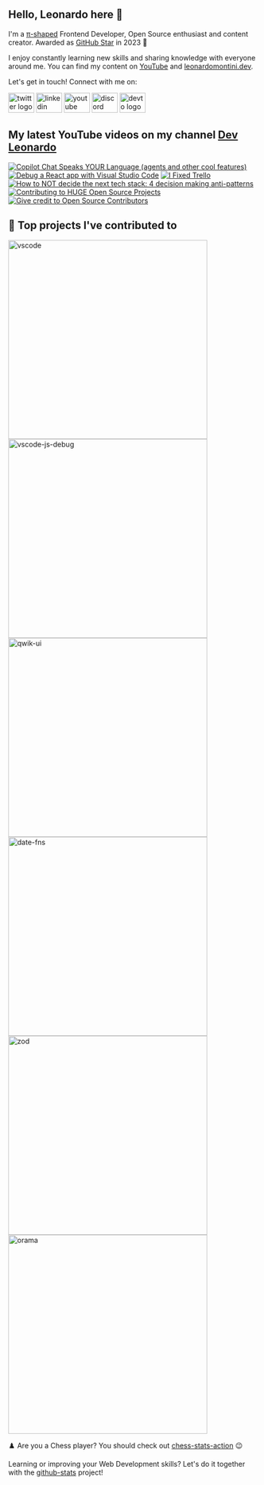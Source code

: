 ## Hello, Leonardo here 👋

I'm a [π-shaped](https://youtu.be/Dje_jaiMnYg) Frontend Developer, Open Source enthusiast and content creator. Awarded as [GitHub Star](https://stars.github.com/profiles/Balastrong/) in 2023 🌟

I enjoy constantly learning new skills and sharing knowledge with everyone around me. You can find my content on [YouTube](https://www.youtube.com/c/DevLeonardo?sub_confirmation=1) and [leonardomontini.dev](https://leonardomontini.dev).

Let's get in touch! Connect with me on:

<div align="left">
  <a href="https://twitter.com/Balastrong" target="_blank"><img src="https://raw.githubusercontent.com/maurodesouza/profile-readme-generator/master/src/assets/icons/social/twitter/default.svg" width="52" height="40" alt="twitter logo" /></a>
  <a href="https://www.linkedin.com/in/leonardo-montini/" target="_blank"><img src="https://raw.githubusercontent.com/maurodesouza/profile-readme-generator/master/src/assets/icons/social/linkedin/default.svg" width="52" height="40" alt="linkedin logo" /></a>
  <a href="https://www.youtube.com/c/DevLeonardo?sub_confirmation=1" target="_blank"><img src="https://raw.githubusercontent.com/maurodesouza/profile-readme-generator/master/src/assets/icons/social/youtube/default.svg" width="52" height="40" alt="youtube logo" /></a>
  <a href="https://discord.gg/bqwyEa6We6" target="_blank"><img src="https://raw.githubusercontent.com/maurodesouza/profile-readme-generator/master/src/assets/icons/social/discord/default.svg" width="52" height="40" alt="discord logo" /></a>
  <a href="https://dev.to/balastrong" target="_blank"><img src="https://raw.githubusercontent.com/maurodesouza/profile-readme-generator/master/src/assets/icons/social/devto/default.svg" width="52" height="40" alt="devto logo" /></a>
</div>

## My latest YouTube videos on my channel [Dev Leonardo](https://www.youtube.com/c/DevLeonardo)

<!-- BEGIN YOUTUBE-CARDS -->
[![Copilot Chat Speaks YOUR Language (agents and other cool features)](https://ytcards.demolab.com/?id=Q5rwQ925euk&title=Copilot+Chat+Speaks+YOUR+Language+%28agents+and+other+cool+features%29&lang=en&timestamp=1700654428&background_color=%230d1117&title_color=%23ffffff&stats_color=%23dedede&max_title_lines=1&width=250&border_radius=5&duration=315 "Copilot Chat Speaks YOUR Language (agents and other cool features)")](https://www.youtube.com/watch?v=Q5rwQ925euk)
[![Debug a React app with Visual Studio Code](https://ytcards.demolab.com/?id=FOXNlZFkbPk&title=Debug+a+React+app+with+Visual+Studio+Code&lang=en&timestamp=1700132409&background_color=%230d1117&title_color=%23ffffff&stats_color=%23dedede&max_title_lines=1&width=250&border_radius=5&duration=447 "Debug a React app with Visual Studio Code")](https://www.youtube.com/watch?v=FOXNlZFkbPk)
[![I Fixed Trello](https://ytcards.demolab.com/?id=srva7IEDR9M&title=I+Fixed+Trello&lang=en&timestamp=1698732031&background_color=%230d1117&title_color=%23ffffff&stats_color=%23dedede&max_title_lines=1&width=250&border_radius=5&duration=264 "I Fixed Trello")](https://www.youtube.com/watch?v=srva7IEDR9M)
[![How to NOT decide the next tech stack: 4 decision making anti-patterns](https://ytcards.demolab.com/?id=DJYIjdEas8s&title=How+to+NOT+decide+the+next+tech+stack%3A+4+decision+making+anti-patterns&lang=en&timestamp=1697691607&background_color=%230d1117&title_color=%23ffffff&stats_color=%23dedede&max_title_lines=1&width=250&border_radius=5&duration=483 "How to NOT decide the next tech stack: 4 decision making anti-patterns")](https://www.youtube.com/watch?v=DJYIjdEas8s)
[![Contributing to HUGE Open Source Projects](https://ytcards.demolab.com/?id=mt92NrUEJiU&title=Contributing+to+HUGE+Open+Source+Projects&lang=en&timestamp=1697104841&background_color=%230d1117&title_color=%23ffffff&stats_color=%23dedede&max_title_lines=1&width=250&border_radius=5&duration=482 "Contributing to HUGE Open Source Projects")](https://www.youtube.com/watch?v=mt92NrUEJiU)
[![Give credit to Open Source Contributors](https://ytcards.demolab.com/?id=9okPS0yjsK0&title=Give+credit+to+Open+Source+Contributors&lang=en&timestamp=1696422608&background_color=%230d1117&title_color=%23ffffff&stats_color=%23dedede&max_title_lines=1&width=250&border_radius=5&duration=504 "Give credit to Open Source Contributors")](https://www.youtube.com/watch?v=9okPS0yjsK0)
<!-- END YOUTUBE-CARDS -->

## 📕 Top projects I've contributed to

<!-- Repo info cards - https://github.com/anuraghazra/github-readme-stats -->
<!-- Small repo cards (fork) - https://github.com/DenverCoder1/github-readme-stats -->
<p align="left">
  <a href="https://github.com/Microsoft/vscode"><img width="400" src="https://github-readme-stats.vercel.app/api/pin/?username=Microsoft&repo=vscode&theme=react&bg_color=1F222E&title_color=F85D7F&icon_color=F8D866&hide_border=true&show_icons=false" alt="vscode"></a>
  <a href="https://github.com/microsoft/vscode-js-debug"><img width="400" src="https://github-readme-stats.vercel.app/api/pin/?username=microsoft&repo=vscode-js-debug&theme=react&bg_color=1F222E&title_color=F85D7F&icon_color=F8D866&hide_border=true&show_icons=false" alt="vscode-js-debug"></a>
  <a href="https://github.com/qwikifiers/qwik-ui"><img width="400" src="https://github-readme-stats.vercel.app/api/pin/?username=qwikifiers&repo=qwik-ui&theme=react&bg_color=1F222E&title_color=F85D7F&icon_color=F8D866&hide_border=true&show_icons=false" alt="qwik-ui"></a>
  <a href="https://github.com/date-fns/date-fns"><img width="400" src="https://github-readme-stats.vercel.app/api/pin/?username=date-fns&repo=date-fns&theme=react&bg_color=1F222E&title_color=F85D7F&icon_color=F8D866&hide_border=true&show_icons=false" alt="date-fns"></a>
  <a href="https://github.com/colinhacks/zod"><img width="400" src="https://github-readme-stats.vercel.app/api/pin/?username=colinhacks&repo=zod&theme=react&bg_color=1F222E&title_color=F85D7F&icon_color=F8D866&hide_border=true&show_icons=false" alt="zod"></a>
  <a href="https://github.com/oramasearch/orama"><img width="400" src="https://github-readme-stats.vercel.app/api/pin/?username=oramasearch&repo=orama&theme=react&bg_color=1F222E&title_color=F85D7F&icon_color=F8D866&hide_border=true&show_icons=false" alt="orama"></a>
</p>

♟️ Are you a Chess player? You should check out [chess-stats-action](https://github.com/Balastrong/chess-stats-action) 😉

Learning or improving your Web Development skills? Let's do it together with the [github-stats](https://github.com/Balastrong/github-stats) project!
